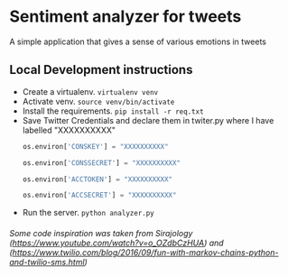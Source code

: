 # Sentiment analyzer for tweets
A simple application that gives a sense of various emotions in tweets

## Local Development instructions

- Create a virtualenv. `virtualenv venv`
- Activate venv. `source venv/bin/activate`
- Install the requirements. `pip install -r req.txt`
- Save Twitter Credentials and declare them in twiter.py where I have labelled "XXXXXXXXXX"
    ```python
    os.environ['CONSKEY'] = "XXXXXXXXXX"
    
    os.environ['CONSSECRET'] = "XXXXXXXXXX"
    
    os.environ['ACCTOKEN'] = "XXXXXXXXXX"
    
    os.environ['ACCSECRET'] = "XXXXXXXXXX"
    ```
- Run the server. `python analyzer.py`

###### Some code inspiration was taken from Sirajology (https://www.youtube.com/watch?v=o_OZdbCzHUA) and (https://www.twilio.com/blog/2016/09/fun-with-markov-chains-python-and-twilio-sms.html)
